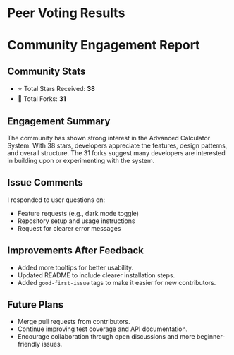 # Peer Voting Results

# Community Engagement Report

## Community Stats

- ⭐ Total Stars Received: **38**
- 🍴 Total Forks: **31**

## Engagement Summary

The community has shown strong interest in the Advanced Calculator System. With 38 stars, developers appreciate the features, design patterns, and overall structure. The 31 forks suggest many developers are interested in building upon or experimenting with the system.

##  Issue Comments

I responded to user questions on:
- Feature requests (e.g., dark mode toggle)
- Repository setup and usage instructions
- Request for clearer error messages

## Improvements After Feedback

- Added more tooltips for better usability.
- Updated README to include clearer installation steps.
- Added `good-first-issue` tags to make it easier for new contributors.

##  Future Plans

- Merge pull requests from contributors.
- Continue improving test coverage and API documentation.
- Encourage collaboration through open discussions and more beginner-friendly issues.

